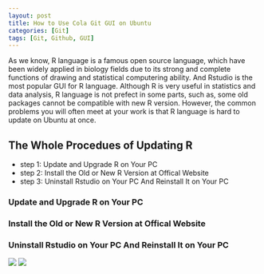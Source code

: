 ```yaml
---
layout: post
title: How to Use Cola Git GUI on Ubuntu
categories: [Git]
tags: [Git, Github, GUI]
---
```

As we know, R language is a famous open source language, which have been widely applied in biology fields due to its strong and complete functions of drawing and statistical computering ability. And Rstudio is the most popular GUI for R language. Although R is very useful in statistics and data analysis, R language is not prefect in some parts, such as, some old packages cannot be compatible with new R version. However, the common problems you will often meet at your work is that R language is hard to update on Ubuntu at once. 

## The Whole Procedues of Updating R

- step 1: Update and Upgrade R on Your PC
- step 2: Install the Old or New R Version at Offical Website
- step 3: Uninstall Rstudio on Your PC And Reinstall It on Your PC

### Update and Upgrade R on Your PC



### Install the Old or New R Version at Offical Website



### Uninstall Rstudio on Your PC And Reinstall It on Your PC

![](http://i.imgur.com/rFBcNzH.png)
![](http://i.imgur.com/pYhLnnw.png)
